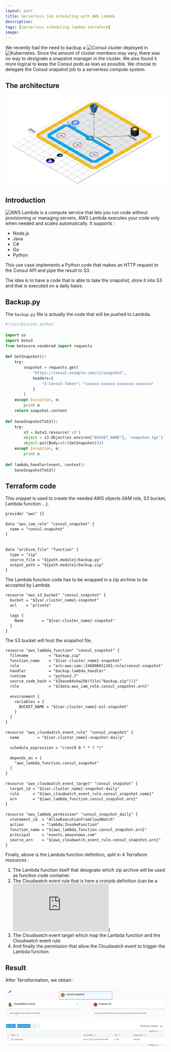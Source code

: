 ```yaml
---
layout: post
title: Serverless job scheduling with AWS Lambda
description: 
tags: [serverless scheduling lambda terraform]
image:
---
```


We recently had the need to backup a ![Consul](https://www.consul.io/) cluster deployed in ![Kubernetes](https://kubernetes.io/). Since the amount of cluster members may vary, there was no way to designate a snapshot manager in the cluster. We also found it more logical to keep the Consul pods as lean as possible.
We choose to delegate the Consul snapshot job to a serverless compute system.

## The architecture

![terraform-module-esl-consul.png](https://raw.githubusercontent.com/julienlevasseur/jekyll-theme-basically-basic/master/images/2018-04-24-serverless-job-scheduling-with-lambda/terraform-module-esl-consul.png)

## Introduction

![AWS Lambda](https://aws.amazon.com/lambda/) is a compute service that lets you run code without provisioning or managing servers. AWS Lambda executes your code only when needed and scales automatically.
It supports :

* Node.js
* Java
* C#
* Go
* Python

This use case implements a Python code that makes an HTTP request to the Consul API and pipe the result to S3.

The idea is to have a code that is able to take the snapshot, store it into S3 and that is executed on a daily basis.

## Backup.py

The `backup.py` file is actually the code that will be pushed to Lambda.

```python
#!/usr/bin/env python

import os
import boto3
from botocore.vendored import requests

def GetSnapshot():
    try:
        snapshot = requests.get(
            "https://consul.example.com/v1/snapshot",
            headers={
                "X-Consul-Token": "xxxxxx-xxxxxx-xxxxxxx-xxxxxxx"
            }
        )
    except Exception, e:
        print e
    return snapshot.content

def SaveSnapshotToS3():
    try:
        s3 = boto3.resource('s3')
        object = s3.Object(os.environ["BUCKET_NAME"], 'snapshot.tgz')
        object.put(Body=str(GetSnapshot()))
    except Exception, e:
        print e

def lambda_handler(event, context):
    SaveSnapshotToS3()
```

## Terraform code

This snippet is used to create the needed AWS objects (IAM role, S3 bucket, Lambda function ...).

```
provider "aws" {}

data "aws_iam_role" "consul_snapshot" {
  name = "consul-snapshot"
}


data "archive_file" "function" {
  type = "zip"
  source_file = "${path.module}/backup.py"
  output_path = "${path.module}/backup.zip"
}
```

The Lambda function code has to be wrapped in a zip archive to be accepted by Lambda.

```
resource "aws_s3_bucket" "consul_snapshot" {
  bucket = "${var.cluster_name}-snapshot"
  acl    = "private"

  tags {
    Name        = "${var.cluster_name}-snapshot"
  }
}
```

The S3 bucket will host the snapshot file.

```
resource "aws_lambda_function" "consul_snapshot" {
  filename         = "backup.zip"
  function_name    = "${var.cluster_name}-snapshot"
  role             = "arn:aws:iam::246806011301:role/consul-snapshot"
  handler          = "backup.lambda_handler"
  runtime          = "python2.7"
  source_code_hash = "${base64sha256(file("backup.zip"))}"
  role             = "${data.aws_iam_role.consul_snapshot.arn}"

  environment {
    variables = { 
      BUCKET_NAME = "${var.cluster_name}-esl-snapshot"
    }   
  }
}

resource "aws_cloudwatch_event_rule" "consul_snapshot" {
  name        = "${var.cluster_name}-snapshot-daily"

  schedule_expression = "cron(0 0 * * ? *)"

  depends_on = [ 
    "aws_lambda_function.consul_snapshot"
  ]
}

resource "aws_cloudwatch_event_target" "consul_snapshot" {
  target_id = "${var.cluster_name}-snapshot-daily"
  rule      = "${aws_cloudwatch_event_rule.consul_snapshot.name}"
  arn       = "${aws_lambda_function.consul_snapshot.arn}"
}

resource "aws_lambda_permission" "consul_snapshot_daily" {
  statement_id  = "AllowExecutionFromCloudWatch"
  action        = "lambda:InvokeFunction"
  function_name = "${aws_lambda_function.consul_snapshot.arn}"
  principal     = "events.amazonaws.com"
  source_arn    = "${aws_cloudwatch_event_rule.consul_snapshot.arn}"
}
```

Finally, above is the Lambda function definition, split in 4 Terraform resources :

1. The Lambda function itself that designate which zip archive will be used as function code container.
2. The Cloudwatch event rule that is here a cronjob definition (can be a ![`rate`](https://docs.aws.amazon.com/AmazonCloudWatch/latest/events/ScheduledEvents.html))
3. The Cloudwatch event target which map the Lambda function and the Cloudwatch event rule.
4. And finally the permission that allow the Cloudwatch event to trigger the Lambda function.

## Result

After Terraformation, we obtain :

![terraform-module-esl-consul.png](https://raw.githubusercontent.com/julienlevasseur/jekyll-theme-basically-basic/master/images/2018-04-24-serverless-job-scheduling-with-lambda/lambda_function_aw_console_view.png)


![terraform-module-esl-consul.png](https://raw.githubusercontent.com/julienlevasseur/jekyll-theme-basically-basic/master/images/2018-04-24-serverless-job-scheduling-with-lambda/lambda_function_s3_object.png)
